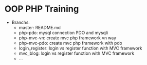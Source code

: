 # OOP PHP Training

- Branchs: 
  + master: README.md 
  + php-pdo: mysql connection PDO and mysqli
  + php-mvc-vn: create mvc php framework vn way
  + php-mvc-pdo: create mvc php framework with pdo
  + login_register: login vs register function with MVC framework
  + mvc_blog: login vs register function with MVC framework
  + ...
  
